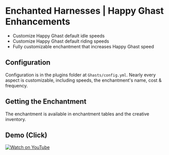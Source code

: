 # Enchanted Harnesses | Happy Ghast Enhancements
- Customize Happy Ghast default idle speeds
- Customize Happy Ghast default riding speeds
- Fully customizable enchantment that increases Happy Ghast speed

## Configuration
Configuration is in the plugins folder at `Ghasts/config.yml`. Nearly every aspect is customizable, including speeds, the enchantment's name, cost & frequency.

## Getting the Enchantment
The enchantment is available in enchantment tables and the creative inventory.

## Demo (Click)
[![Watch on YouTube](https://img.youtube.com/vi/Q2lEWF8hUPs/maxresdefault.jpg)](https://www.youtube.com/watch?v=Q2lEWF8hUPs)
